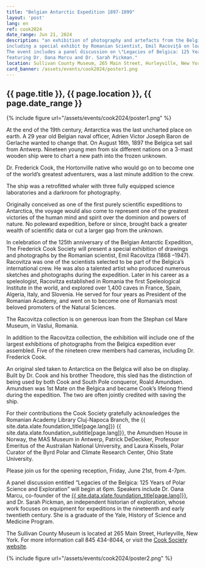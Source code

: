 ```yaml
---
title: "Belgian Antarctic Expedition 1897-1899"
layout: 'post'
lang: en
ref: cook2024
date_range: Jun 21, 2024
description: "an exhibition of photography and artefacts from the Belgian Antarctic Expedition (1897-1899)
including a special exhibit by Romanian Scientist, Emil Racoviță on loan from the Vaslui Museum, Romania.
The event includes a panel discussion on \"Legacies of Belgica: 125 Years of Polar Science and Exploration\",
featuring Dr. Oana Marcu and Dr. Sarah Pickman."
location: Sullivan County Museum, 265 Main Street, Hurleyville, New York
card_banner: /assets/events/cook2024/poster1.png
---
```


## {{ page.title }}, {{ page.location }}, {{ page.date_range }}

{% include figure url="/assets/events/cook2024/poster1.png" %}

At the end of the 19th century, Antarctica was the last uncharted place on earth. A 29 year old Belgian naval officer, Adrien Victor Joseph Baron de Gerlache wanted to change that.  On August 16th, 1897 the Belgica set sail from Antwerp. Nineteen young men from six different nations on a 3-mast wooden ship were to chart a new path into the frozen unknown.

Dr. Frederick Cook, the Hortonville native who would go on to become one of the world’s greatest adventurers, was a last minute addition to the crew.

The ship was a retrofitted whaler with three fully equipped science laboratories and a darkroom for photography.

Originally conceived as one of the first purely scientific expeditions to Antarctica, the voyage would also come to represent one of the greatest victories of the human mind and spirit over the dominion and powers of nature.  No poleward expedition, before or since, brought back a greater wealth of scientific data or cut a larger gap from the unknown.

In celebration of the 125th anniversary of the Belgian Antarctic Expedition, The Frederick Cook Society will present a special exhibition of drawings and photographs by the Romanian scientist, Emil Racovitza (1868 –1947).  Racovitza was one of the scientists selected to be part of the Belgica’s international crew.  He was also a talented artist who produced numerous sketches and photographs during the expedition. Later in his career as a speleologist, Racovitza established in Romania the first Speleological Institute in the world, and explored over 1,400 caves in France, Spain, Algeria, Italy, and Slovenia.  He served for four years as President of the Romanian Academy, and went on to become one of Romania’s most beloved promoters of the Natural Sciences.

The Racovitza collection is on generous loan from the Stephan cel Mare Museum, in Vaslui, Romania.

In addition to the Racovitza collection, the exhibition will include one of the largest exhibitions of photographs from the Belgica expedition ever assembled. Five of the nineteen crew members had cameras, including Dr. Frederick Cook.

An original sled taken to Antarctica on the Belgica will also be on display. Built by Dr. Cook and his brother Theodore, this sled has the distinction of being used by both Cook and South Pole conqueror, Roald Amundsen. Amundsen was 1st Mate on the Belgica and became Cook’s lifelong friend during the expedition. The two are often jointly credited with saving the ship.

For their contributions the Cook Society gratefully acknowledges the Romanian Academy Library Cluj-Napoca Branch, the {{ site.data.xlate.foundation_title[page.lang]}} {{ site.data.xlate.foundation_subtitle[page.lang]}}, the Amundsen House in Norway, the MAS Museum in Antwerp, Patrick DeDeckker, Professor Emeritus of the Australian National University, and Laura Kissels, Polar Curator of the Byrd Polar and Climate Research Center, Ohio State University.

Please join us for the opening reception, Friday, June 21st, from 4-7pm.

A panel discussion entitled “Legacies of the Belgica: 125 Years of Polar Science and Exploration” will begin at 6pm. Speakers include Dr. Oana Marcu, co-founder of the [{{ site.data.xlate.foundation_title[page.lang]}}](https://racovita-foundation.org/en/), and Dr. Sarah Pickman, an independent historian of exploration, whose work focuses on equipment for expeditions in the nineteenth and early twentieth century.  She is a graduate of the Yale, History of Science and Medicine Program.

The Sullivan County Museum is located at 265 Main Street, Hurleyville, New York. For more information call 845 434-8044, or visit the [Cook Society website](frederickcookpolar.org).

{% include figure url="/assets/events/cook2024/poster2.png" %}

